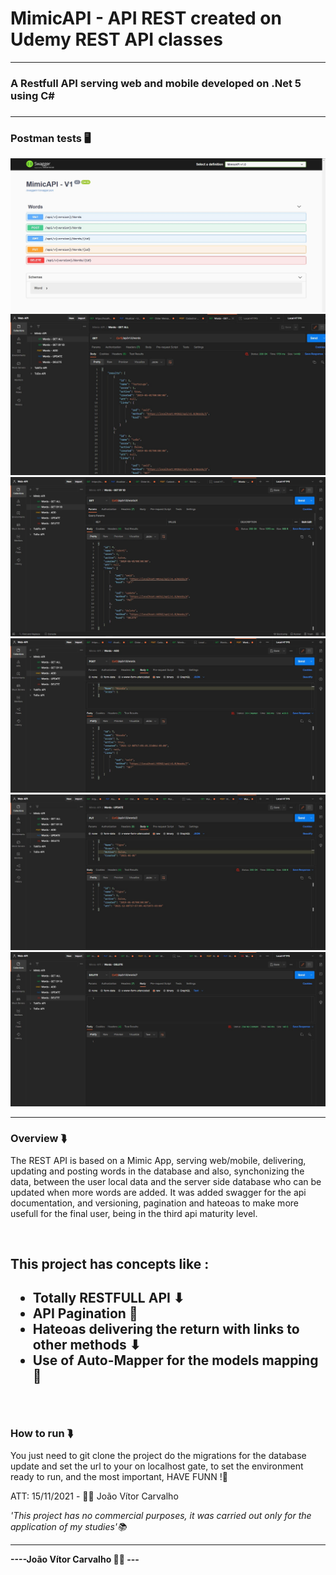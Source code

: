 # MimicAPI - API REST created on Udemy REST API classes
<hr>
<h3>A Restfull API serving web and mobile developed on .Net 5 using C#<h3>
<hr>
<h3>Postman tests 🖥️</h3>
<img src="readme-imgs/swagger.jpg"></img>
<br>
<img src="readme-imgs/get-all.jpg"></img>
<br>
<img src="readme-imgs/get-by-id.jpg"></img>
<br>
<img src="readme-imgs/post.jpg"></img>
<br>
<img src="readme-imgs/update.jpg"></img>
<br>
<img src="readme-imgs/delete.jpg"></img>
<hr>
<h3>Overview ⮯</h3>
<p>The REST API is based on a Mimic App, serving web/mobile, delivering, updating and posting words in the database and also, synchonizing the data, between the user local data and the server side database who can be updated when more words are added. It was added swagger for the api documentation, and versioning, pagination and hateoas to make more usefull for the final user, being in the third api maturity level.</p>
<br>
<h2>This project has concepts like :<h2>
<ul>
  <li>Totally RESTFULL API ⬇</li>
  <li>API Pagination 🔧</li>
  <li>Hateoas delivering the return with links to other methods ⬇</li>
  <li>Use of Auto-Mapper for the models mapping 🔧</li>
</ul>
<br>
<h3>How to run ⮯</h3>
<p>You just need to git clone the project do the migrations for the database update and set the url to your on localhost gate, to set the environment ready to run, and the most important, HAVE FUNN !🧑<p>
<p>ATT: 15/11/2021 - 👨‍💻 João Vítor Carvalho</p>
<em>'This project has no commercial purposes, it was carried out only for the application of my studies'📚</em>
<hr>
<strong>----João Vítor Carvalho 👨‍💻 ---</strong>
